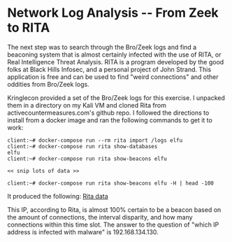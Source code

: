 # Network Log Analysis -- From Zeek to RITA

The next step was to search through the Bro/Zeek logs and find a beaconing
system that is almost certainly infected with the use of RITA, or Real
Intelligence Threat Analysis. RITA is a program developed by the good folks
at Black Hills Infosec, and a personal project of John Strand. This
application is free and can be used to find "weird connections" and other
oddities from Bro/Zeek logs.

Kringlecon provided a set of the Bro/Zeek logs for this exercise. I unpacked
them in a directory on my Kali VM and cloned Rita from
activecountermeasures.com's github repo. I followed the directions to install
from a docker image and ran the following commands to get it to work:

```
client:~# docker-compose run --rm rita import /logs elfu
client:~# docker-compose run rita show-databases
elfu
client:~# docker-compose run rita show-beacons elfu

<< snip lots of data >>

client:~# docker-compose run rita show-beacons elfu -H | head -100
```

It produced the following:
[Rita data](images/hhc-rita.jpeg)

This IP, according to Rita, is almost 100% certain to be a beacon based on the
amount of connections, the interval disparity, and how many connections within
this time slot. The answer to the question of "which IP address is infected
with malware" is 192.168.134.130.
